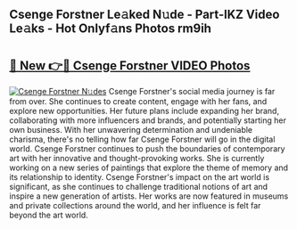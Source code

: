 ## Csenge Forstner Le𝚊ked N𝚞de - Part-lKZ Video Le𝚊ks - Hot Onlyf𝚊ns Photos rm9ih

# <h2><a href="http://ac25016.deff.icu/?id=Csenge+Forstner">🔗 New 👉🔴 Csenge Forstner VIDEO Photos</a></h2>

[![Csenge Forstner N𝚞des](https://i.imgur.com/rIISA9y.gif)](http://ac25016.deff.icu/?id=Csenge+Forstner)
Csenge Forstner's social media journey is far from over. She continues to create content, engage with her fans, and explore new opportunities. Her future plans include expanding her brand, collaborating with more influencers and brands, and potentially starting her own business. With her unwavering determination and undeniable charisma, there's no telling how far Csenge Forstner will go in the digital world. Csenge Forstner continues to push the boundaries of contemporary art with her innovative and thought-provoking works. She is currently working on a new series of paintings that explore the theme of memory and its relationship to identity. Csenge Forstner's impact on the art world is significant, as she continues to challenge traditional notions of art and inspire a new generation of artists. Her works are now featured in museums and private collections around the world, and her influence is felt far beyond the art world.
